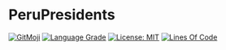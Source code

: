 # PeruPresidents

[![GitMoji](https://img.shields.io/badge/gitmoji-%20😜-FFDD67.svg)](https://gitmoji.dev)
[![Language Grade](https://img.shields.io/lgtm/grade/javascript/g/UltiRequiem/PeruPresidents.svg?logo=lgtm&logoWidth=18)](https://lgtm.com/projects/g/UltiRequiem/PeruPresidents/context:javascript)
[![License: MIT](https://img.shields.io/badge/License-MIT-blue.svg)](https://opensource.org/licenses/MIT)
[![Lines Of Code](https://img.shields.io/tokei/lines/github.com/UltiRequiem/PeruPresidents?color=blue&label=Total%20Lines)](https://github.com/UltiRequiem/PeruPresidents.js)
